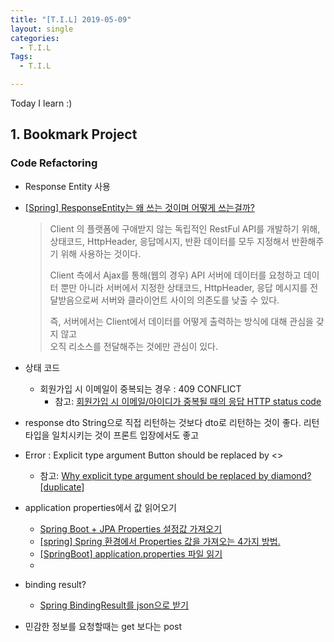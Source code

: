 ```yaml
---
title: "[T.I.L] 2019-05-09"
layout: single
categories:
  - T.I.L
Tags:
  - T.I.L

---
```

Today I learn :)     

   
## 1. Bookmark Project    
  ### Code Refactoring  
    
  * Response Entity 사용     
  * [[Spring] ResponseEntity는 왜 쓰는 것이며 어떻게 쓰는걸까?](https://a1010100z.tistory.com/entry/Spring-ResponseEity%EB%8A%94-%EC%99%9C-%EC%93%B0%EB%8A%94-%EA%B2%83%EC%9D%B4%EB%A9%B0-%EC%96%B4%EB%96%BB%EA%B2%8C-%EC%93%B0%EB%8A%94%EA%B1%B8%EA%B9%8C)
      > Client 의 플랫폼에 구애받지 않는 독립적인 RestFul API를 개발하기 위해,  
      > 상태코드, HttpHeader, 응답메시지, 반환 데이터를 모두 지정해서 반환해주기 위해 사용하는 것이다.  
      >
      > Client 측에서 Ajax를 통해(웹의 경우) API 서버에 데이터를 요청하고 
      > 데이터 뿐만 아니라 서버에서 지정한 상태코드, HttpHeader, 응답 메시지를 전달받음으로써 
      > 서버와 클라이언트 사이의 의존도를 낮출 수 있다.  
      >
      > 즉, 서버에서는 Client에서 데이터를 어떻게 출력하는 방식에 대해 관심을 갖지 않고  
      > 오직 리소스를 전달해주는 것에만 관심이 있다. 

  * 상태 코드 
    * 회원가입 시 이메일이 중복되는 경우 : 409 CONFLICT 
      * 참고:  [회원가입 시 이메일/아이디가 중복될 때의 응답 HTTP status code](https://blog.outsider.ne.kr/1121)

* response dto
  String으로 직접 리턴하는 것보다 dto로 리턴하는 것이 좋다.
  리턴 타입을 일치시키는 것이 프론트 입장에서도 좋고 

* Error : Explicit type argument Button should be replaced by <>  
   * 참고: [Why explicit type argument should be replaced by diamond? [duplicate]](https://stackoverflow.com/questions/33137417/why-explicit-type-argument-should-be-replaced-by-diamond)

* application properties에서 값 읽어오기  
  * [Spring Boot + JPA Properties 설정값 가져오기](https://www.popit.kr/spring-boot-jpa-properties-%EC%84%A4%EC%A0%95%EA%B0%92-%EA%B0%80%EC%A0%B8%EC%98%A4%EA%B8%B0/)
  * [
[spring] Spring 환경에서 Properties 값을 가져오는 4가지 방법.](http://home.zany.kr:9003/board/bView.asp?bCode=52299899&aCode=13573)  
  * [[SpringBoot] application.properties 파일 읽기](https://mommoo.tistory.com/80)  
  * 

* binding result?  
  * [Spring BindingResult를 json으로 받기](https://meetup.toast.com/posts/147)  


* 민감한 정보를 요청할때는 get 보다는 post


